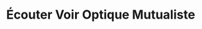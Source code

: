 ---
title: "Écouter Voir Optique Mutualiste"
url: /auray/ecouter-voir-optique-mutualiste/
shop: Optiker
---